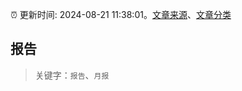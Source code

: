 :alarm_clock: 更新时间: 2024-08-21 11:38:01。[文章来源](/README.md)、[文章分类](/TAGS.md)

## 报告


> 关键字：`报告`、`月报`



